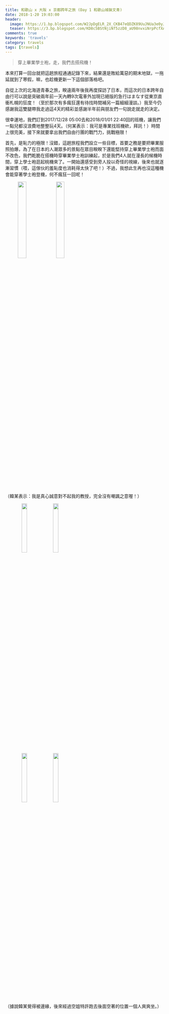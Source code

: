 ```yaml
---
title: 和歌山 x 大阪 x 京都跨年之旅 (Day 1 和歌山城裝文青)
date: 2018-1-20 19:03:00
header:
  image: https://1.bp.blogspot.com/W2JpDgELR_2X_CKB47eQDZK89UuJNUa3e0yJtQEmq1DWNv5JGKyvve3nG2aGatgv3_tAII5KHR4=s1600
  teaser: https://3.bp.blogspot.com/KD8c5BStNjiNf5zzD8_aU98nvxiNrpPcfXAOe_JTmWzKQmVvksTtHSSuyxscyAlOshwQ3lbiFN8=s1600
comments: true
keywords: 'travels'
category: travels
tags: [travels]
---
```


> 穿上畢業學士袍，走，我們去搭飛機！

本來打算一回台就把這趟旅程通通記錄下來，結果還是敗給萬惡的期末地獄，一拖延就到了寒假，嘛，也趁機更新一下這個部落格吧。

自從上次的北海道青春之旅，睽違兩年後我再度探訪了日本，而這次的日本跨年自由行可以說是突破兩年前一天內轉9次電車外加現已絕版的急行はまなす從東京直衝札幌的狂度！（至於那次有多瘋狂還有待找時間補另一篇細細漫談。）我至今仍感謝我這雙腿帶我走過這4天的精彩並感謝半年前與朋友們一句說走就走的決定。

很幸運地，我們訂到2017/12/28 05:00去和2018/01/01 22:40回的班機，讓我們一點兒都沒浪費地整整玩4天。（何某表示：我可是專業找班機欸，拜託！）時間上很完美，接下來就要拿出我們自由行團的戰鬥力，挑戰極限！

首先，是恥力的極限！沒錯，這趟旅程我們設立一些目標，首要之務是要把畢業服照拍爆，為了在日本的人潮眾多的景點在眾目睽睽下還能堅持穿上畢業學士袍而面不改色，我們乾脆在搭機時穿畢業學士袍訓練起，於是我們4人就在漫長的候機時間，穿上學士袍逛起桃機來了。一開始還感受到旁人投以奇怪的視線，後來也就逐漸習慣（喂，這傢伙的羞恥度也消耗得太快了吧！）不過，我想此生再也沒這種機會能穿著學士袍登機，何不瘋狂一回呢！

<figure class="half">
    <img src="https://2.bp.blogspot.com/mkMWVC6_hC6j686uojvhsXoDgHmDJP4pUBrR4-vQUnEMMgqjLOLBW2iGBRTvfT9SHu3ud_9DAv8=s1600" height="25%" width="25%">
    <img src="https://2.bp.blogspot.com/gvRrVUt1QOFTvX04sZgYzhM6KyBaXXsdcYndW7fsJxKy3t84kePprXBFYgYcmQvdRAh6Qadmeug=s1600" height="25%" width="25%">
</figure>

（韓某表示：我是真心誠意對不起我的教授，完全沒有嘲諷之意喔！）

<figure class="half">
    <img src="https://2.bp.blogspot.com/pklbkJqI1Le38Qs0BpFoRSzZFmKtGBP4hDk3amASDbiiglyVob52PlQXLsVPGVb2rSybOugT_Xo=s1600" height="20%" width="20%">
    <img src="https://2.bp.blogspot.com/v6Cw47x59i7rRGEahUeV3D4lrn1of0gnAhalOn9j8Oa-L21RiB_m3hOVxkjrjnhdnaSyEtftfOQ=s1600" height="20%" width="20%">
</figure>
<figure class="half">
    <img src="https://4.bp.blogspot.com/LmERELGqLUOvEvNvSiBCzn1LS1Tx6ionc-ZTD5Y2WfQnu-6DLcOVn70gJ9RPWzFCXyB3lRHd3Qs=s1600" height="20%" width="20%">
    <img src="https://2.bp.blogspot.com/utQvpBAMXMDu_mDaaRvFgkNugbl7ZDIsCWTbHB1vTeEr3jqdGot7G2AScKZ3jz-UoiPtWg4i-a0=s1600" height="20%" width="20%">
</figure>

（據說韓某覺得被邊緣，後來經過空姐特許跑去後面空著的位置一個人爽爽坐。）

